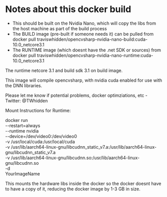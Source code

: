 # Notes about this docker build

 - This should be built on the Nvidia Nano, which will copy the libs from the host machine as part of the build process
 - The BUILD image (pre-built if someone needs it) can be pulled from  docker pull traviswhidden/opencvsharp-nvidia-nano-build:cuda-10.0_netcore3.1
 - The RUNTIME image (which doesnt have the .net SDK or sources) from  docker pull traviswhidden/opencvsharp-nvidia-nano-runtime:cuda-10.0_netcore3.1
 
 The runtime netcore 3.1 and build sdk 3.1 on build image.  
 
 This image will compile opencvsharp, with nvidia cuda enabled for use with the DNN libraries. 
 
 Please let me know if potential problems, docker optimziations, etc - Twitter:  @TWhidden
 
 Mount Instructions for Runtime:
 
  docker run  \
  --restart=always \
  --runtime nvidia \
  --device=/dev/video0:/dev/video0 \
  -v /usr/local/cuda:/usr/local/cuda \
  -v /usr/lib/aarch64-linux-gnu/libcudnn_static_v7.a:/usr/lib/aarch64-linux-gnu/libcudnn_static_v7.a \
  -v /usr/lib/aarch64-linux-gnu/libcudnn.so:/usr/lib/aarch64-linux-gnu/libcudnn.so \
  -d \
  YourImageName
 
This mounts the hardware libs inside the docker so the docker doesnt have to have a copy of it, reducing the docker image by 1-3 GB in size.

